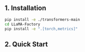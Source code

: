 ## 1. Installation

```bash
pip install -e ./transformers-main
cd LLaMA-Factory
pip install -e ".[torch,metrics]"
```

## 2. Quick Start
